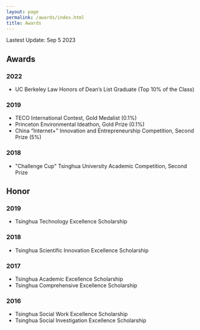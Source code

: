 ```yaml
---
layout: page
permalink: /awards/index.html
title: Awards
---
```


Lastest Update: Sep 5 2023

## Awards

### 2022

- UC Berkeley Law Honors of Dean’s List Graduate (Top 10% of the Class)

### 2019

- TECO International Contest, Gold Medalist (0.1%)
- Princeton Environmental Ideathon, Gold Prize (0.1%)
- China “Internet+” Innovation and Entrepreneurship Competition, Second Prize (5%) 

### 2018

- "Challenge Cup" Tsinghua University Academic Competition, Second Prize 

## Honor

### 2019

- Tsinghua Technology Excellence Scholarship

### 2018

- Tsinghua Scientific Innovation Excellence Scholarship

### 2017

- Tsinghua Academic Excellence Scholarship
- Tsinghua Comprehensive Excellence Scholarship

### 2016

- Tsinghua Social Work Excellence Scholarship
- Tsinghua Social Investigation Excellence Scholarship

